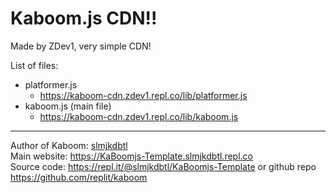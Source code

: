 # Kaboom.js CDN!!

Made by ZDev1, very simple CDN!

List of files:
- platformer.js
  - https://kaboom-cdn.zdev1.repl.co/lib/platformer.js
- kaboom.js (main file)
  - https://kaboom-cdn.zdev1.repl.co/lib/kaboom.js

***

Author of Kaboom: [slmjkdbtl](https://repl.it/@slmjkdbtl)<br>
Main website: https://KaBoomjs-Template.slmjkdbtl.repl.co<br>
Source code: https://repl.it/@slmjkdbtl/KaBoomjs-Template or github repo https://github.com/replit/kaboom<br>